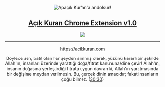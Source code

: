 <p align="center"><img src="https://raw.githubusercontent.com/ziegfiroyt/acikkuran-api/master/logo.png" alt="Apaçık Kur'an'a andolsun!" /></p>
<h2 align="center"><a href="https://chrome.google.com/webstore/detail/a%C3%A7%C4%B1k-kuran/mkiffgikldgogelcomdbodadldajaaob">Açık Kuran Chrome Extension v1.0</a></h2>
<p align="center"><a href="https://chrome.google.com/webstore/detail/a%C3%A7%C4%B1k-kuran/mkiffgikldgogelcomdbodadldajaaob"><img src="https://lh3.googleusercontent.com/uVJkEpOnTLaUo0eKKE3SeKiIR7_7eCc51C3Dr7dPPM3BS4ixAckfQNocMJ8uc56O030SPSVe=w640-h400-e365" /></a></p>
<hr size="1" />
<p align="center"><a href="https://acikkuran.com">https://acikkuran.com</a></p>
<p align="center">
  Böylece sen, batıl olan her şeyden arınmış olarak, yüzünü kararlı bir şekilde Allah'ın, insanları üzerinde yarattığı doğa/fıtrat kanununa/dine çevir! Allah'ın, insanın doğasına yerleştirdiği fıtrata uygun davran ki, Allah'ın yaratmasında bir değişime meydan verilmesin. Bu, gerçek dinin amacıdır; fakat insanların çoğu bilmez. (<a href="https://acikkuran.com">30:30</a>)
</p>

